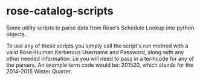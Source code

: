 # rose-catalog-scripts
Some utility scripts to parse data from Rose's Schedule Lookup into python objects.

To use any of these scripts you simply call the script's run method with a valid Rose-Hulman Kerberous Username and Password, along with any other needed information. i.e you will need to pass in a termcode for any of the parsers. An example term code would be: 201520, which stands for the 2014-2015 Winter Quarter.
